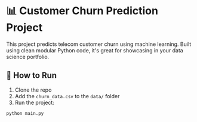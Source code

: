 # 📊 Customer Churn Prediction Project

This project predicts telecom customer churn using machine learning. Built using clean modular Python code, it's great for showcasing in your data science portfolio.

## 🚀 How to Run

1. Clone the repo
2. Add the `churn_data.csv` to the `data/` folder
3. Run the project:

```bash
python main.py
